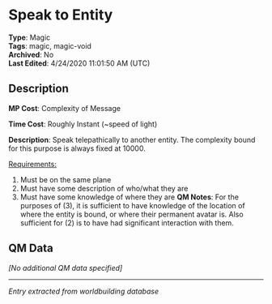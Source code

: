 # Speak to Entity

**Type**: Magic  
**Tags**: magic, magic-void  
**Archived**: No  
**Last Edited**: 4/24/2020 11:01:50 AM (UTC)

## Description
**MP Cost**:
Complexity of Message

**Time Cost**:
Roughly Instant (~speed of light)

**Description**:
Speak telepathically to another entity. The complexity bound for this purpose is always fixed at 10000.

<u>Requirements:</u>
1. Must be on the same plane
2. Must have some description of who/what they are
3. Must have some knowledge of where they are
**QM Notes**:
For the purposes of (3), it is sufficient to have knowledge of the location of where the entity is bound, or where their permanent avatar is. Also sufficient for (2) is to have had significant interaction with them.

## QM Data
*[No additional QM data specified]*

---
*Entry extracted from worldbuilding database*
